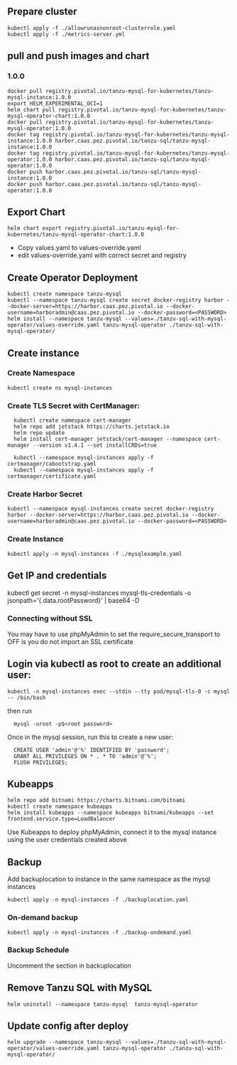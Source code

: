 

## Prepare cluster
```
kubectl apply -f ./allowrunasnonroot-clusterrole.yaml
kubectl apply -f ./metrics-server.yml
```

## pull and push images and chart
### 1.0.0
```
docker pull registry.pivotal.io/tanzu-mysql-for-kubernetes/tanzu-mysql-instance:1.0.0
export HELM_EXPERIMENTAL_OCI=1
helm chart pull registry.pivotal.io/tanzu-mysql-for-kubernetes/tanzu-mysql-operator-chart:1.0.0
docker pull registry.pivotal.io/tanzu-mysql-for-kubernetes/tanzu-mysql-operator:1.0.0
docker tag registry.pivotal.io/tanzu-mysql-for-kubernetes/tanzu-mysql-instance:1.0.0 harbor.caas.pez.pivotal.io/tanzu-sql/tanzu-mysql-instance:1.0.0
docker tag registry.pivotal.io/tanzu-mysql-for-kubernetes/tanzu-mysql-operator:1.0.0 harbor.caas.pez.pivotal.io/tanzu-sql/tanzu-mysql-operator:1.0.0
docker push harbor.caas.pez.pivotal.io/tanzu-sql/tanzu-mysql-instance:1.0.0
docker push harbor.caas.pez.pivotal.io/tanzu-sql/tanzu-mysql-operator:1.0.0
```

## Export Chart
```
helm chart export registry.pivotal.io/tanzu-mysql-for-kubernetes/tanzu-mysql-operator-chart:1.0.0
```
 * Copy values.yaml to values-override.yaml
 * edit values-override.yaml with correct secret and registry

## Create Operator Deployment
```
kubectl create namespace tanzu-mysql
kubectl --namespace tanzu-mysql create secret docker-registry harbor --docker-server=https://harbor.caas.pez.pivotal.io --docker-username=harboradmin@caas.pez.pivotal.io --docker-password=<PASSWORD>
helm install --namespace tanzu-mysql --values=./tanzu-sql-with-mysql-operator/values-override.yaml tanzu-mysql-operator ./tanzu-sql-with-mysql-operator/
```


## Create instance
### Create Namespace
```
kubectl create ns mysql-instances
```
### Create TLS Secret with  CertManager:
```
  kubectl create namespace cert-manager
  helm repo add jetstack https://charts.jetstack.io
  helm repo update
  helm install cert-manager jetstack/cert-manager --namespace cert-manager --version v1.4.1 --set installCRDs=true

  kubectl --namespace mysql-instances apply -f certmanager/cabootstrap.yaml
  kubectl --namespace mysql-instances apply -f certmanager/certificate.yaml
```


### Create Harbor Secret
```
kubectl --namespace mysql-instances create secret docker-registry harbor --docker-server=https://harbor.caas.pez.pivotal.io --docker-username=harboradmin@caas.pez.pivotal.io --docker-password=<PASSWORD>
```

### Create Instance
```
kubectl apply -n mysql-instances -f ./mysqlexample.yaml
```

## Get IP and credentials

kubectl get secret -n mysql-instances mysql-tls-credentials -o jsonpath='{.data.rootPassword}' | base64 -D

### Connecting without SSL
You may have to use phpMyAdmin to set the require_secure_transport to OFF is you do not import an SSL certificate

##  Login via kubectl as root to create an additional user:
```
kubectl -n mysql-instances exec --stdin --tty pod/mysql-tls-0 -c mysql -- /bin/bash
```
then run
```
  mysql -uroot -p$<root password>
```
Once in the mysql session, run this to create a new user:
```  
  CREATE USER 'admin'@'%' IDENTIFIED BY 'password';
  GRANT ALL PRIVILEGES ON * . * TO 'admin'@'%';
  FLUSH PRIVILEGES;
```

## Kubeapps
```
helm repo add bitnami https://charts.bitnami.com/bitnami
kubectl create namespace kubeapps
helm install kubeapps --namespace kubeapps bitnami/kubeapps --set frontend.service.type=LoadBalancer
```

Use Kubeapps to deploy phpMyAdmin, connect it to the mysql instance using the user credentials created above

## Backup
Add backuplocation to instance in the same namespace as the mysql instances
```
kubectl apply -n mysql-instances -f ./backuplocation.yaml
```

### On-demand backup
```
kubectl apply -n mysql-instances -f ./backup-ondemand.yaml
```

### Backup Schedule
Uncomment the section in backuplocation


## Remove Tanzu SQL with MySQL
```
helm uninstall --namespace tanzu-mysql  tanzu-mysql-operator
```


## Update config after deploy
```
helm upgrade --namespace tanzu-mysql --values=./tanzu-sql-with-mysql-operator/values-override.yaml tanzu-mysql-operator ./tanzu-sql-with-mysql-operator/
```

